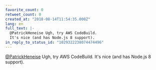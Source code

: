 ```yaml
---
favorite_count: 0
retweet_count: 0
created_at: "2018-08-14T11:54:35.000Z"
lang: en
full_text: |-
  @PatrickHeneise Ugh, try AWS CodeBuild.
  It's nice (and has Node.js 8 support).
in_reply_to_status_id: "1029322238074474496"
---
```


[@PatrickHeneise](https://twitter.com/PatrickHeneise) Ugh, try AWS CodeBuild.
It's nice (and has Node.js 8 support).

